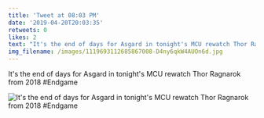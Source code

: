```yaml
---
title: 'Tweet at 08:03 PM'
date: '2019-04-20T20:03:35'
retweets: 0
likes: 2
text: "It's the end of days for Asgard in tonight's MCU rewatch Thor Ragnarok from 2018 #Endgame"
img_filename: /images/1119693112685867008-D4ny6qkW4AUOn6d.jpg
---
```

It's the end of days for Asgard in tonight's MCU rewatch Thor Ragnarok from 2018 #Endgame

![It's the end of days for Asgard in tonight's MCU rewatch Thor Ragnarok from 2018 #Endgame](/images/1119693112685867008-D4ny6qkW4AUOn6d.jpg "It's the end of days for Asgard in tonight's MCU rewatch Thor Ragnarok from 2018 #Endgame")